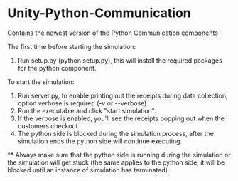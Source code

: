 # Unity-Python-Communication
Contains the newest version of the Python Communication components

The first time before starting the simulation:
1. Run setup.py (python setup.py), this will install the required packages for the python component.

To start the simulation:
1. Run server.py, to enable printing out the receipts during data collection, option verbose is required (-v or --verbose).
2. Run the executable and click "start simulation".
3. If the verbose is enabled, you'll see the receipts popping out when the customers checkout.
4. The python side is blocked during the simulation process, after the simulation ends the python side will continue executing.

** Always make sure that the python side is running during the simulation or the simulation will get stuck (the same applies to the python side, it will be blocked until an instance of simulation has terminated).
